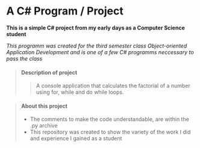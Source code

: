 # A C# Program / Project

**This is a simple C# project from my early days as a Computer Science student**

_This programm was created for the third semester class Object-oriented Application Development 
and is one of a few C# programms neccessary to pass the class_


> #### Description of project
>
>>A console application that calculates the factorial  of a number using for, while and do while loops.

> #### About this project
>
> - The comments to make the code understandable, are within the .py archive
> - This repository was created to show the variety of the work I did and experience I gained as a student
>


